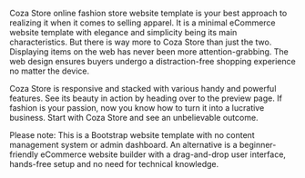 Coza Store online fashion store website template is your best approach to realizing it when it comes to selling apparel. It is a minimal eCommerce website template with elegance and simplicity being its main characteristics. But there is way more to Coza Store than just the two. Displaying items on the web has never been more attention-grabbing. The web design ensures buyers undergo a distraction-free shopping experience no matter the device.

Coza Store is responsive and stacked with various handy and powerful features. See its beauty in action by heading over to the preview page. If fashion is your passion, now you know how to turn it into a lucrative business. Start with Coza Store and see an unbelievable outcome.

Please note: This is a Bootstrap website template with no content management system or admin dashboard. An alternative is a beginner-friendly eCommerce website builder with a drag-and-drop user interface, hands-free setup and no need for technical knowledge.
